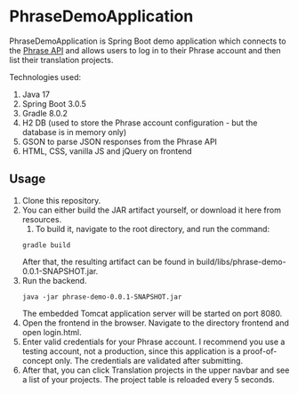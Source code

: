 # PhraseDemoApplication

PhraseDemoApplication is Spring Boot demo application which connects to the [Phrase API](https://cloud.memsource.com/web/docs/api) and allows users to log in to their Phrase account and then list their translation projects.

Technologies used:
1. Java 17
1. Spring Boot 3.0.5
1. Gradle 8.0.2
1. H2 DB (used to store the Phrase account configuration - but the database is in memory only)
1. GSON to parse JSON responses from the Phrase API
1. HTML, CSS, vanilla JS and jQuery on frontend

## Usage

1. Clone this repository.
1. You can either build the JAR artifact yourself, or download it here from resources.
    1. To build it, navigate to the root directory, and run the command:
    ```shell
    gradle build
    ```
    After that, the resulting artifact can be found in build/libs/phrase-demo-0.0.1-SNAPSHOT.jar.
1. Run the backend.
    ```shell
    java -jar phrase-demo-0.0.1-SNAPSHOT.jar
    ```
    The embedded Tomcat application server will be started on port 8080.
1. Open the frontend in the browser. Navigate to the directory frontend and open login.html.
1. Enter valid credentials for your Phrase account. I recommend you use a testing account, not a production, since this application is a proof-of-concept only. The credentials are validated after submitting.
1. After that, you can click Translation projects in the upper navbar and see a list of your projects. The project table is reloaded every 5 seconds.